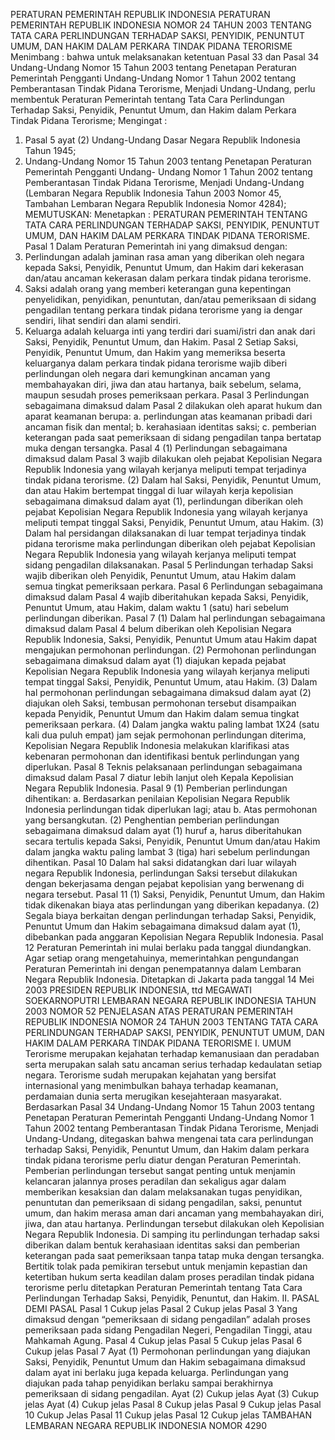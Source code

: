 PERATURAN PEMERINTAH REPUBLIK INDONESIA PERATURAN PEMERINTAH REPUBLIK INDONESIA NOMOR 24 TAHUN 2003 TENTANG TATA CARA PERLINDUNGAN TERHADAP SAKSI, PENYIDIK, PENUNTUT UMUM, DAN HAKIM DALAM PERKARA TINDAK PIDANA TERORISME
Menimbang :
 bahwa untuk melaksanakan ketentuan Pasal 33 dan Pasal 34 Undang-Undang Nomor 15 Tahun 2003 tentang Penetapan Peraturan Pemerintah Pengganti Undang-Undang Nomor 1 Tahun 2002 tentang Pemberantasan Tindak Pidana Terorisme, Menjadi Undang-Undang, perlu membentuk Peraturan Pemerintah tentang Tata Cara Perlindungan Terhadap Saksi, Penyidik, Penuntut Umum, dan Hakim dalam Perkara Tindak Pidana Terorisme;
Mengingat :

1. Pasal 5 ayat (2) Undang-Undang Dasar Negara Republik Indonesia Tahun 1945;
2. Undang-Undang Nomor 15 Tahun 2003 tentang Penetapan Peraturan Pemerintah Pengganti Undang- Undang Nomor 1 Tahun 2002 tentang Pemberantasan Tindak Pidana Terorisme, Menjadi Undang-Undang (Lembaran Negara Republik Indonesia Tahun 2003 Nomor 45, Tambahan Lembaran Negara Republik Indonesia Nomor 4284);
MEMUTUSKAN:
 Menetapkan : PERATURAN PEMERINTAH TENTANG TATA CARA PERLINDUNGAN TERHADAP SAKSI, PENYIDIK, PENUNTUT UMUM, DAN HAKIM DALAM PERKARA TINDAK PIDANA TERORISME.
Pasal 1
Dalam Peraturan Pemerintah ini yang dimaksud dengan:
1. Perlindungan adalah jaminan rasa aman yang diberikan oleh negara kepada Saksi, Penyidik, Penuntut Umum, dan Hakim dari kekerasan dan/atau ancaman kekerasan dalam perkara tindak pidana terorisme.
2. Saksi adalah orang yang memberi keterangan guna kepentingan penyelidikan, penyidikan, penuntutan, dan/atau pemeriksaan di sidang pengadilan tentang perkara tindak pidana terorisme yang ia dengar sendiri, lihat sendiri dan alami sendiri.
3. Keluarga adalah keluarga inti yang terdiri dari suami/istri dan anak dari Saksi, Penyidik, Penuntut Umum, dan Hakim.
Pasal 2
Setiap Saksi, Penyidik, Penuntut Umum, dan Hakim yang memeriksa beserta keluarganya dalam perkara tindak pidana terorisme wajib diberi perlindungan oleh negara dari kemungkinan ancaman yang membahayakan diri, jiwa dan atau hartanya, baik sebelum, selama, maupun sesudah proses pemeriksaan perkara.
Pasal 3
Perlindungan sebagaimana dimaksud dalam Pasal 2 dilakukan oleh aparat hukum dan aparat keamanan berupa:
a. perlindungan atas keamanan pribadi dari ancaman fisik dan mental;
b. kerahasiaan identitas saksi;
c. pemberian keterangan pada saat pemeriksaan di sidang pengadilan tanpa bertatap muka dengan tersangka.
Pasal 4
(1) Perlindungan sebagaimana dimaksud dalam Pasal 3 wajib dilakukan oleh pejabat Kepolisian Negara Republik Indonesia yang wilayah kerjanya meliputi tempat terjadinya tindak pidana terorisme.
(2) Dalam hal Saksi, Penyidik, Penuntut Umum, dan atau Hakim bertempat tinggal di luar wilayah kerja kepolisian sebagaimana dimaksud dalam ayat (1), perlindungan diberikan oleh pejabat Kepolisian Negara Republik Indonesia yang wilayah kerjanya meliputi tempat tinggal Saksi, Penyidik, Penuntut Umum, atau Hakim.
(3) Dalam hal persidangan dilaksanakan di luar tempat terjadinya tindak pidana terorisme maka perlindungan diberikan oleh pejabat Kepolisian Negara Republik Indonesia yang wilayah kerjanya meliputi tempat sidang pengadilan dilaksanakan.
Pasal 5
Perlindungan terhadap Saksi wajib diberikan oleh Penyidik, Penuntut Umum, atau Hakim dalam semua tingkat pemeriksaan perkara.
Pasal 6
Perlindungan sebagaimana dimaksud dalam Pasal 4 wajib diberitahukan kepada Saksi, Penyidik, Penuntut Umum, atau Hakim, dalam waktu 1 (satu) hari sebelum perlindungan diberikan.
Pasal 7
(1) Dalam hal perlindungan sebagaimana dimaksud dalam Pasal 4 belum diberikan oleh Kepolisian Negara Republik Indonesia, Saksi, Penyidik, Penuntut Umum atau Hakim dapat mengajukan permohonan perlindungan.
(2) Permohonan perlindungan sebagaimana dimaksud dalam ayat (1) diajukan kepada pejabat Kepolisian Negara Republik Indonesia yang wilayah kerjanya meliputi tempat tinggal Saksi, Penyidik, Penuntut Umum, atau Hakim.
(3) Dalam hal permohonan perlindungan sebagaimana dimaksud dalam ayat (2) diajukan oleh Saksi, tembusan permohonan tersebut disampaikan kepada Penyidik, Penuntut Umum dan Hakim dalam semua tingkat pemeriksaan perkara.
(4) Dalam jangka waktu paling lambat 1X24 (satu kali dua puluh empat) jam sejak permohonan perlindungan diterima, Kepolisian Negara Republik Indonesia melakukan klarifikasi atas kebenaran permohonan dan identifikasi bentuk perlindungan yang diperlukan.
Pasal 8
Teknis pelaksanaan perlindungan sebagaimana dimaksud dalam Pasal 7 diatur lebih lanjut oleh Kepala Kepolisian Negara Republik Indonesia.
Pasal 9
(1) Pemberian perlindungan dihentikan:
a. Berdasarkan penilaian Kepolisian Negara Republik Indonesia perlindungan tidak diperlukan lagi; atau
b. Atas permohonan yang bersangkutan.
(2) Penghentian pemberian perlindungan sebagaimana dimaksud dalam ayat (1) huruf a, harus diberitahukan secara tertulis kepada Saksi, Penyidik, Penuntut Umum dan/atau Hakim dalam jangka waktu paling lambat 3 (tiga) hari sebelum perlindungan dihentikan.
Pasal 10
Dalam hal saksi didatangkan dari luar wilayah negara Republik Indonesia, perlindungan Saksi tersebut dilakukan dengan bekerjasama dengan pejabat kepolisian yang berwenang di negara tersebut.
Pasal 11
(1) Saksi, Penyidik, Penuntut Umum, dan Hakim tidak dikenakan biaya atas perlindungan yang diberikan kepadanya.
(2) Segala biaya berkaitan dengan perlindungan terhadap Saksi, Penyidik, Penuntut Umum dan Hakim sebagaimana dimaksud dalam ayat (1), dibebankan pada anggaran Kepolisian Negara Republik Indonesia.
Pasal 12
Peraturan Pemerintah ini mulai berlaku pada tanggal diundangkan.
Agar setiap orang mengetahuinya, memerintahkan pengundangan Peraturan Pemerintah ini dengan penempatannya dalam Lembaran Negara Republik Indonesia. Ditetapkan di Jakarta pada tanggal 14 Mei 2003 PRESIDEN REPUBLIK INDONESIA, ttd MEGAWATI SOEKARNOPUTRI LEMBARAN NEGARA REPUBLIK INDONESIA TAHUN 2003 NOMOR 52 PENJELASAN ATAS PERATURAN PEMERINTAH REPUBLIK INDONESIA NOMOR 24 TAHUN 2003 TENTANG TATA CARA PERLINDUNGAN TERHADAP SAKSI, PENYIDIK, PENUNTUT UMUM, DAN HAKIM DALAM PERKARA TINDAK PIDANA TERORISME I. UMUM Terorisme merupakan kejahatan terhadap kemanusiaan dan peradaban serta merupakan salah satu ancaman serius terhadap kedaulatan setiap negara. Terorisme sudah merupakan kejahatan yang bersifat internasional yang menimbulkan bahaya terhadap keamanan, perdamaian dunia serta merugikan kesejahteraan masyarakat. Berdasarkan Pasal 34 Undang-Undang Nomor 15 Tahun 2003 tentang Penetapan Peraturan Pemerintah Pengganti Undang-Undang Nomor 1 Tahun 2002 tentang Pemberantasan Tindak Pidana Terorisme, Menjadi Undang-Undang, ditegaskan bahwa mengenai tata cara perlindungan terhadap Saksi, Penyidik, Penuntut Umum, dan Hakim dalam perkara tindak pidana terorisme perlu diatur dengan Peraturan Pemerintah. Pemberian perlindungan tersebut sangat penting untuk menjamin kelancaran jalannya proses peradilan dan sekaligus agar dalam memberikan kesaksian dan dalam melaksanakan tugas penyidikan, penuntutan dan pemeriksaan di sidang pengadilan, saksi, penuntut umum, dan hakim merasa aman dari ancaman yang membahayakan diri, jiwa, dan atau hartanya. Perlindungan tersebut dilakukan oleh Kepolisian Negara Republik Indonesia. Di samping itu perlindungan terhadap saksi diberikan dalam bentuk kerahasiaan identitas saksi dan pemberian keterangan pada saat pemeriksaan tanpa tatap muka dengan tersangka. Bertitik tolak pada pemikiran tersebut untuk menjamin kepastian dan ketertiban hukum serta keadilan dalam proses peradilan tindak pidana terorisme perlu ditetapkan Peraturan Pemerintah tentang Tata Cara Perlindungan Terhadap Saksi, Penyidik, Penuntut, dan Hakim. II. PASAL DEMI PASAL
Pasal 1
Cukup jelas
Pasal 2
Cukup jelas
Pasal 3
Yang dimaksud dengan “pemeriksaan di sidang pengadilan” adalah proses pemeriksaan pada sidang Pengadilan Negeri, Pengadilan Tinggi, atau Mahkamah Agung.
Pasal 4
Cukup jelas
Pasal 5
Cukup jelas
Pasal 6
Cukup jelas
Pasal 7
Ayat (1) Permohonan perlindungan yang diajukan Saksi, Penyidik, Penuntut Umum dan Hakim sebagaimana dimaksud dalam ayat ini berlaku juga kepada keluarga. Perlindungan yang diajukan pada tahap penyidikan berlaku sampai berakhirnya pemeriksaan di sidang pengadilan. Ayat (2) Cukup jelas Ayat (3) Cukup jelas Ayat (4) Cukup jelas
Pasal 8
Cukup jelas
Pasal 9
Cukup jelas
Pasal 10
Cukup Jelas
Pasal 11
Cukup jelas
Pasal 12
Cukup jelas TAMBAHAN LEMBARAN NEGARA REPUBLIK INDONESIA NOMOR 4290